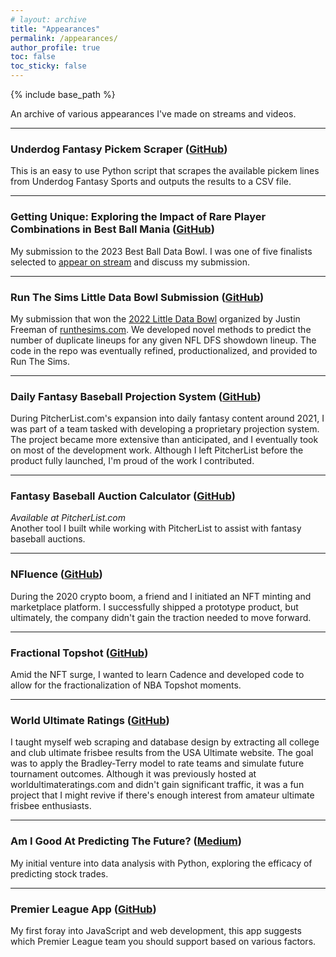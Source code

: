 ```yaml
---
# layout: archive
title: "Appearances"
permalink: /appearances/
author_profile: true
toc: false
toc_sticky: false
---
```


{% include base_path %}

<!-- {% include toc %} -->

An archive of various appearances I've made on streams and videos.

*************

### Underdog Fantasy Pickem Scraper ([GitHub](https://github.com/aidanhall21/underdog-fantasy-pickem-scraper))

This is an easy to use Python script that scrapes the available pickem lines from Underdog Fantasy Sports and outputs the results to a CSV file.

*************

### Getting Unique: Exploring the Impact of Rare Player Combinations in Best Ball Mania ([GitHub](https://github.com/fantasydatapros/best-ball-data-bowl/blob/master/submissions/Exploring%20the%20Impact%20of%20Rare%20Player%20Combinations%20in%20Best%20Ball%20Mania.ipynb))

My submission to the 2023 Best Ball Data Bowl. I was one of five finalists selected to [appear on stream](https://www.youtube.com/watch?v=xs-chTKQkIE) and discuss my submission.

*************

### Run The Sims Little Data Bowl Submission ([GitHub](https://github.com/aidanhall21/RTS-Little-Data-Bowl))

My submission that won the [2022 Little Data Bowl](https://www.runthesims.com/littledatabowl/) organized by Justin Freeman of [runthesims.com](https://www.runthesims.com/). We developed novel methods to predict the number of duplicate lineups for any given NFL DFS showdown lineup. The code in the repo was eventually refined, productionalized, and provided to Run The Sims.

*************

### Daily Fantasy Baseball Projection System ([GitHub](https://github.com/aidanhall21/daily-fantasy-baseball-projection-system))

During PitcherList.com's expansion into daily fantasy content around 2021, I was part of a team tasked with developing a proprietary projection system. The project became more extensive than anticipated, and I eventually took on most of the development work. Although I left PitcherList before the product fully launched, I'm proud of the work I contributed.

*************

### Fantasy Baseball Auction Calculator ([GitHub](https://github.com/aidanhall21/fantasy-baseball-auction-calculator))

*Available at PitcherList.com*  
Another tool I built while working with PitcherList to assist with fantasy baseball auctions.

*************

### NFluence ([GitHub](https://github.com/aidanhall21/NFluence))

During the 2020 crypto boom, a friend and I initiated an NFT minting and marketplace platform. I successfully shipped a prototype product, but ultimately, the company didn't gain the traction needed to move forward.

*************

### Fractional Topshot ([GitHub](https://github.com/aidanhall21/fractional-topshot))

Amid the NFT surge, I wanted to learn Cadence and developed code to allow for the fractionalization of NBA Topshot moments.

*************

### World Ultimate Ratings ([GitHub](https://github.com/aidanhall21/wur))

I taught myself web scraping and database design by extracting all college and club ultimate frisbee results from the USA Ultimate website. The goal was to apply the Bradley-Terry model to rate teams and simulate future tournament outcomes. Although it was previously hosted at worldultimateratings.com and didn't gain significant traffic, it was a fun project that I might revive if there's enough interest from amateur ultimate frisbee enthusiasts.

*************

### Am I Good At Predicting The Future? ([Medium](https://medium.com/@aidanbhall/am-i-good-at-predicting-the-future-at-least-when-it-comes-to-stock-trades-37aa26a7a0e6))

My initial venture into data analysis with Python, exploring the efficacy of predicting stock trades.

*************

### Premier League App ([GitHub](https://github.com/aidanhall21/premier-league-app?tab=readme-ov-file))

My first foray into JavaScript and web development, this app suggests which Premier League team you should support based on various factors.

